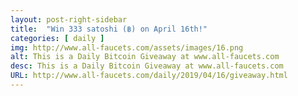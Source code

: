 ```yaml
---
layout: post-right-sidebar
title:  "Win 333 satoshi (฿) on April 16th!"
categories: [ daily ]
img: http://www.all-faucets.com/assets/images/16.png
alt: This is a Daily Bitcoin Giveaway at www.all-faucets.com
desc: This is a Daily Bitcoin Giveaway at www.all-faucets.com
URL: http://www.all-faucets.com/daily/2019/04/16/giveaway.html
---
```

